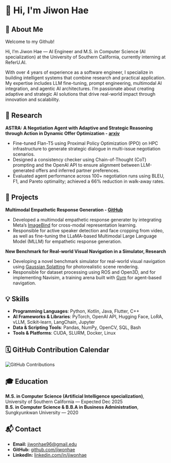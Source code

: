 # 👋 Hi, I'm Jiwon Hae
## 🚀 About Me
Welcome to my Github!

Hi, I’m Jiwon Hae — AI Engineer and M.S. in Computer Science (AI specialization) at the University of Southern California, currently interning at ReferU.AI.

With over 4 years of experience as a software engineer, I specialize in building intelligent systems that combine research and practical application. My expertise includes LLM fine-tuning, prompt engineering, multimodal AI integration, and agentic AI architectures. I’m passionate about creating adaptive and strategic AI solutions that drive real-world impact through innovation and scalability.

## 🧠 Research
**ASTRA: A Negotiation Agent with Adaptive and Strategic Reasoning through Action in Dynamic Offer Optimization - [arxiv](https://arxiv.org/abs/2503.07129)**
- Fine-tuned Flan-T5 using Proximal Policy Optimization (PPO) on HPC infrastructure to generate strategic dialogue in multi-issue negotiation scenarios.
- Designed a consistency checker using Chain-of-Thought (CoT) prompting and the OpenAI API to ensure alignment between LLM-generated offers and inferred partner preferences.
- Evaluated agent performance across 100+ negotiation runs using BLEU, F1, and Pareto optimality; achieved a 66% reduction in walk-away rates.

## 🌟 Projects
**Multimodal Empathetic Response Generation - [GitHub](https://github.com/jiwon-hae/EmpatheticMLLM)**
- Developed a multimodal empathetic response generater by integrating Meta’s [ImageBind](https://github.com/facebookresearch/ImageBind) for cross-modal representation learning.
- Responsible for active speaker detection and face cropping from video, as well as fine-tuning the LLaMA-based Multimodal Large Language Model (MLLM) for empathetic response generation.

**New Benchmark for Real-world Visual Navigation in a Simulator, Research**
- Developing a novel benchmark simulator for real-world visual navigation using [Gaussian Splatting](https://github.com/graphdeco-inria/gaussian-splatting) for photorealistic scene rendering.
- Responsible for dataset processing using ROS and Open3D, and for implementing Navisim, a training arena built with [Gym](https://github.com/openai/gym) for agent-based navigation.
  

## 💡 Skills
- **Programming Languages**: Python, Kotlin, Java, Flutter, C++<br>
- **AI Frameworks & Libraries**: PyTorch, OpenAI API, Hugging Face, LoRA, vLLM, Scikit-learn, LangChain, Jupyter<br>
- **Data & Scripting Tools**: Pandas, NumPy, OpenCV, SQL, Bash<br>
- **Tools & Platforms**: CUDA, SLURM, Docker, Linux<br>

## 🗓️ GitHub Contribution Calendar

![GitHub Contributions](https://ghchart.rshah.org/jiwon-hae?theme=blue)

## 🎓 Education
**M.S. in Computer Science (Artificial Intelligence specialization)**, University of Southern California — Expected Dec 2025 <br>
**B.S. in Computer Science & B.B.A in Business Administration**, Sungkyunkwan University — 2020

## 📬 Contact
- **Email:** jiwonhae96@gmail.edu  
- **GitHub:** [github.com/jiwonhae](https://github.com/jiwon-hae)  
- **LinkedIn:** [linkedin.com/in/jiwonhae](https://www.linkedin.com/in/jiwonhae94/)

